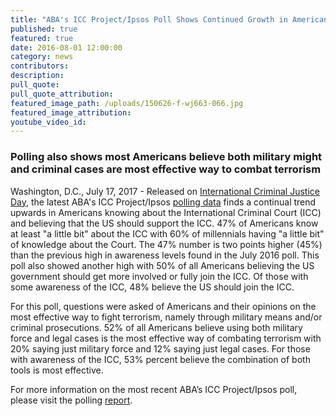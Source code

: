 ```yaml
---
title: "ABA's ICC Project/Ipsos Poll Shows Continued Growth in American Support for the ICC and its work"
published: true
featured: true
date: 2016-08-01 12:00:00
category: news
contributors:
description:
pull_quote:
pull_quote_attribution:
featured_image_path: /uploads/150626-f-wj663-066.jpg
featured_image_attribution:
youtube_video_id:
---
```



### Polling also shows most Americans believe both military might and criminal cases are most effective way to combat terrorism

Washington, D.C., July 17, 2017 - Released on [International Criminal Justice Day](https://www.facebook.com/InternationalCriminalCourt), the latest ABA's ICC Project/Ipsos [polling data](https://www.international-criminal-justice-today.org/ipsos-polling-data/) finds a continual trend upwards in Americans knowing about the International Criminal Court (ICC) and believing that the US should support the ICC. 47% of Americans know at least "a little bit" about the ICC with 60% of millennials having "a little bit" of knowledge about the Court. The 47% number is two points higher (45%) than the previous high in awareness levels found in the July 2016 poll. This poll also showed another high with 50% of all Americans believing the US government should get more involved or fully join the ICC. Of those with some awareness of the ICC, 48% believe the US should join the ICC.&nbsp;

For this poll, questions were asked of Americans and their opinions on the most effective way to fight terrorism, namely through military means and/or criminal prosecutions. 52% of all Americans believe using both military force and legal cases is the most effective way of combating terrorism with 20% saying just military force and 12% saying just legal cases. For those with awareness of the ICC, 53% percent believe the combination of both tools is most effective.

For more information on the most recent ABA’s ICC Project/Ipsos poll, please visit the polling&nbsp;[report](https://www.international-criminal-justice-today.org/polling-data/2016/04/01/july-2017-ipsos-polling-results/).